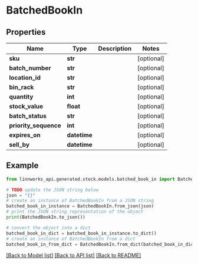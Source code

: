 # BatchedBookIn


## Properties

Name | Type | Description | Notes
------------ | ------------- | ------------- | -------------
**sku** | **str** |  | [optional] 
**batch_number** | **str** |  | [optional] 
**location_id** | **str** |  | [optional] 
**bin_rack** | **str** |  | [optional] 
**quantity** | **int** |  | [optional] 
**stock_value** | **float** |  | [optional] 
**batch_status** | **str** |  | [optional] 
**priority_sequence** | **int** |  | [optional] 
**expires_on** | **datetime** |  | [optional] 
**sell_by** | **datetime** |  | [optional] 

## Example

```python
from linnworks_api.generated.stock.models.batched_book_in import BatchedBookIn

# TODO update the JSON string below
json = "{}"
# create an instance of BatchedBookIn from a JSON string
batched_book_in_instance = BatchedBookIn.from_json(json)
# print the JSON string representation of the object
print(BatchedBookIn.to_json())

# convert the object into a dict
batched_book_in_dict = batched_book_in_instance.to_dict()
# create an instance of BatchedBookIn from a dict
batched_book_in_from_dict = BatchedBookIn.from_dict(batched_book_in_dict)
```
[[Back to Model list]](../README.md#documentation-for-models) [[Back to API list]](../README.md#documentation-for-api-endpoints) [[Back to README]](../README.md)


